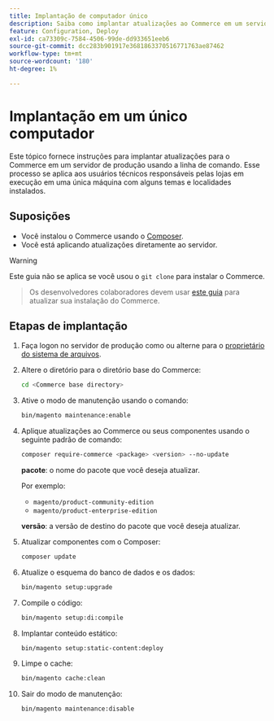 ```yaml
---
title: Implantação de computador único
description: Saiba como implantar atualizações ao Commerce em um servidor de produção usando a linha de comando.
feature: Configuration, Deploy
exl-id: ca73309c-7584-4506-99de-dd933651eeb6
source-git-commit: dcc283b901917e3681863370516771763ae87462
workflow-type: tm+mt
source-wordcount: '180'
ht-degree: 1%

---
```


# Implantação em um único computador

Este tópico fornece instruções para implantar atualizações para o Commerce em um servidor de produção usando a linha de comando. Esse processo se aplica aos usuários técnicos responsáveis pelas lojas em execução em uma única máquina com alguns temas e localidades instalados.

## Suposições

- Você instalou o Commerce usando o [Composer](../../installation/composer.md).
- Você está aplicando atualizações diretamente ao servidor.

>[!WARNING]
>
>Este guia não se aplica se você usou o `git clone` para instalar o Commerce.
>>Os desenvolvedores colaboradores devem usar [este guia][install] para atualizar sua instalação do Commerce.

## Etapas de implantação

1. Faça logon no servidor de produção como ou alterne para o [proprietário do sistema de arquivos](../../installation/prerequisites/file-system/overview.md).

1. Altere o diretório para o diretório base do Commerce:

   ```bash
   cd <Commerce base directory>
   ```

1. Ative o modo de manutenção usando o comando:

   ```bash
   bin/magento maintenance:enable
   ```

1. Aplique atualizações ao Commerce ou seus componentes usando o seguinte padrão de comando:

   ```bash
   composer require-commerce <package> <version> --no-update
   ```

   **pacote**: o nome do pacote que você deseja atualizar.

   Por exemplo:

   - `magento/product-community-edition`
   - `magento/product-enterprise-edition`

   **versão**: a versão de destino do pacote que você deseja atualizar.

1. Atualizar componentes com o Composer:

   ```bash
   composer update
   ```

1. Atualize o esquema do banco de dados e os dados:

   ```bash
   bin/magento setup:upgrade
   ```

1. Compile o código:

   ```bash
   bin/magento setup:di:compile
   ```

1. Implantar conteúdo estático:

   ```bash
   bin/magento setup:static-content:deploy
   ```

1. Limpe o cache:

   ```bash
   bin/magento cache:clean
   ```

1. Sair do modo de manutenção:

   ```bash
   bin/magento maintenance:disable
   ```

<!-- link definitions -->

[install]: https://developer.adobe.com/commerce/contributor/guides/install/update-dependencies/
